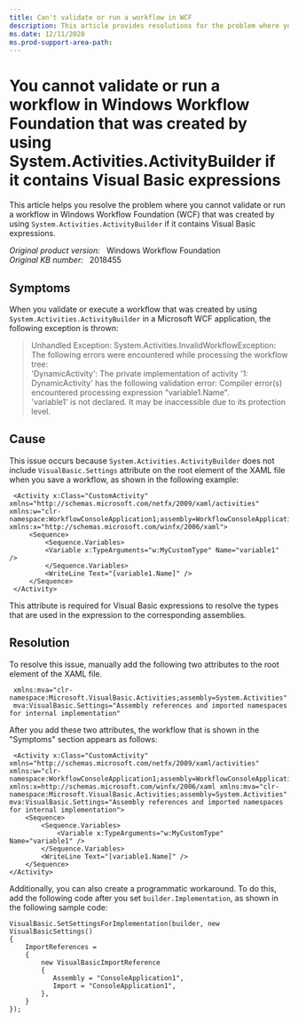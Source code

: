 ```yaml
---
title: Can't validate or run a workflow in WCF
description: This article provides resolutions for the problem where you cannot validate or run a workflow in Windows Workflow Foundation that was created by using System.Activities.ActivityBuilder if it contains Visual Basic expressions.
ms.date: 12/11/2020
ms.prod-support-area-path: 
---
```

# You cannot validate or run a workflow in Windows Workflow Foundation that was created by using System.Activities.ActivityBuilder if it contains Visual Basic expressions

This article helps you resolve the problem where you cannot validate or run a workflow in Windows Workflow Foundation (WCF) that was created by using `System.Activities.ActivityBuilder` if it contains Visual Basic expressions.

_Original product version:_ &nbsp; Windows Workflow Foundation  
_Original KB number:_ &nbsp; 2018455

## Symptoms

When you validate or execute a workflow that was created by using `System.Activities.ActivityBuilder` in a Microsoft WCF application, the following exception is thrown:

> Unhandled Exception: System.Activities.InvalidWorkflowException: The following errors were encountered while processing
the workflow tree:  
'DynamicActivity': The private implementation of activity '1: DynamicActivity' has the following validation error:   Compiler error(s) encountered processing expression "variable1.Name".  
'variable1' is not declared. It may be inaccessible due to its protection level.

## Cause

This issue occurs because `System.Activities.ActivityBuilder` does not include `VisualBasic.Settings` attribute on the root element of the XAML file when you save a workflow, as shown in the following example:

```xaml
 <Activity x:Class="CustomActivity" xmlns="http://schemas.microsoft.com/netfx/2009/xaml/activities" xmlns:w="clr-namespace:WorkflowConsoleApplication1;assembly=WorkflowConsoleApplication1" xmlns:x="http://schemas.microsoft.com/winfx/2006/xaml">  
     <Sequence>  
         <Sequence.Variables>  
         <Variable x:TypeArguments="w:MyCustomType" Name="variable1" />  
         </Sequence.Variables>  
         <WriteLine Text="[variable1.Name]" />  
     </Sequence>  
 </Activity> 
```

This attribute is required for Visual Basic expressions to resolve the types that are used in the expression to the corresponding assemblies.

## Resolution

To resolve this issue, manually add the following two attributes to the root element of the XAML file.

```xaml
 xmlns:mva="clr-namespace:Microsoft.VisualBasic.Activities;assembly=System.Activities"  
 mva:VisualBasic.Settings="Assembly references and imported namespaces for internal implementation"
```

After you add these two attributes, the workflow that is shown in the "Symptoms" section appears as follows:

```xaml
 <Activity x:Class="CustomActivity" xmlns="http://schemas.microsoft.com/netfx/2009/xaml/activities" xmlns:w="clr-namespace:WorkflowConsoleApplication1;assembly=WorkflowConsoleApplication1" xmlns:x=http://schemas.microsoft.com/winfx/2006/xaml xmlns:mva="clr-namespace:Microsoft.VisualBasic.Activities;assembly=System.Activities" mva:VisualBasic.Settings="Assembly references and imported namespaces for internal implementation">
    <Sequence>
        <Sequence.Variables>
            <Variable x:TypeArguments="w:MyCustomType" Name="variable1" />
        </Sequence.Variables>
        <WriteLine Text="[variable1.Name]" />
    </Sequence>
</Activity>
```

Additionally, you can also create a programmatic workaround. To do this, add the following code after you set `builder.Implementation`, as shown in the following sample code:

```vbnet
VisualBasic.SetSettingsForImplementation(builder, new VisualBasicSettings()
{
    ImportReferences =
    {
        new VisualBasicImportReference
        {
           Assembly = "ConsoleApplication1",
           Import = "ConsoleApplication1",
        },
    }
});
```
